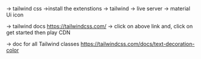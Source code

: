 -> tailwind css 
    ->install the extenstions 
        -> tailwind 
        -> live server
        -> material Ui icon

-> tailwind docs
https://tailwindcss.com/
-> click on above link and, click on get started
then play CDN 

-> doc for all Tailwind classes
https://tailwindcss.com/docs/text-decoration-color
